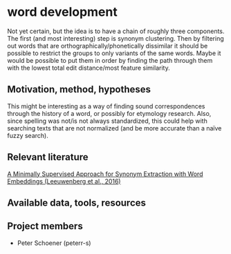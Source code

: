 # word development

Not yet certain, but the idea is to have a chain of roughly three components. The first (and most interesting) step is synonym clustering.  Then by filtering out words that are orthographically/phonetically dissimilar it should be possible to restrict the groups to only variants of the same words. Maybe it would be possible to put them in order by finding the path through them with the lowest total edit distance/most feature similarity.

## Motivation, method, hypotheses

This might be interesting as a way of finding sound correspondences through the history of a word, or possibly for etymology research. Also, since spelling was not/is not always standardized, this could help with searching texts that are not normalized (and be more accurate than a naïve fuzzy search).

## Relevant literature 

[A Minimally Supervised Approach for Synonym Extraction with Word Embeddings (Leeuwenberg et al., 2016)](https://ufal.mff.cuni.cz/pbml/105/art-leeuwenberg-et-al.pdf)

## Available data, tools, resources

## Project members

- Peter Schoener (peterr-s)
